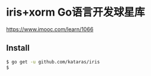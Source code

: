 # iris+xorm Go语言开发球星库

https://www.imooc.com/learn/1066

## Install

```bash
$ go get -u github.com/kataras/iris
$
```

